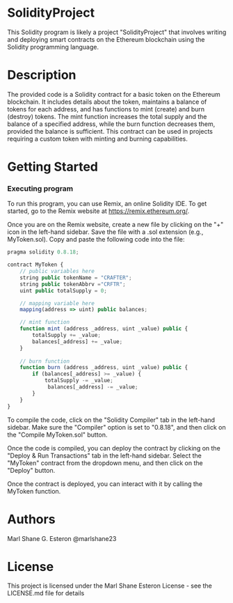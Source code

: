 # SolidityProject
This Solidity program is likely a project "SolidityProject" that involves writing and deploying smart contracts on the Ethereum blockchain using the Solidity programming language.

# Description
The provided code is a Solidity contract for a basic token on the Ethereum blockchain. It includes details about the token, maintains a balance of tokens for each address, and has functions to mint (create) and burn (destroy) tokens. The mint function increases the total supply and the balance of a specified address, while the burn function decreases them, provided the balance is sufficient. This contract can be used in projects requiring a custom token with minting and burning capabilities.

# Getting Started
### Executing program
To run this program, you can use Remix, an online Solidity IDE. To get started, go to the Remix website at https://remix.ethereum.org/.

Once you are on the Remix website, create a new file by clicking on the "+" icon in the left-hand sidebar. Save the file with a .sol extension (e.g., MyToken.sol). Copy and paste the following code into the file:
```javascript
pragma solidity 0.8.18;

contract MyToken {
    // public variables here
    string public tokenName = "CRAFTER";
    string public tokenAbbrv ="CRFTR";
    uint public totalSupply = 0;

    // mapping variable here
    mapping(address => uint) public balances;

    // mint function
    function mint (address _address, uint _value) public {
        totalSupply += _value;
        balances[_address] += _value;
    }
    
    // burn function
    function burn (address _address, uint _value) public {
        if (balances[_address] >= _value) {
            totalSupply -= _value;
             balances[_address] -= _value;
        }
    }
}
```
To compile the code, click on the "Solidity Compiler" tab in the left-hand sidebar. Make sure the "Compiler" option is set to "0.8.18", and then click on the "Compile MyToken.sol" button.

Once the code is compiled, you can deploy the contract by clicking on the "Deploy & Run Transactions" tab in the left-hand sidebar. Select the "MyToken" contract from the dropdown menu, and then click on the "Deploy" button.

Once the contract is deployed, you can interact with it by calling the MyToken function. 

# Authors
Marl Shane G. Esteron
@marlshane23

# License
This project is licensed under the Marl Shane Esteron License - see the LICENSE.md file for details
